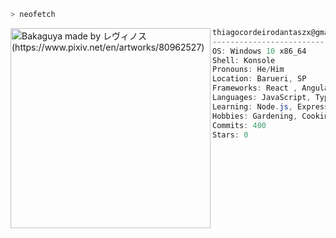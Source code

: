 ```zsh
> neofetch
```

<img align="left" src="https://i.pinimg.com/564x/2e/e0/c7/2ee0c73e291e6ea0673e4088db3aa122.jpg" alt="Bakaguya made by レヴィノス (https://www.pixiv.net/en/artworks/80962527)" width="320" /> 

```csharp
thiagocordeirodantaszx@gmail.com
-------------------------
OS: Windows 10 x86_64
Shell: Konsole
Pronouns: He/Him
Location: Barueri, SP
Frameworks: React , Angular
Languages: JavaScript, TypeScript, TML, CSS
Learning: Node.js, Express, PostgreSQL, MongoDB, Vue.js  
Hobbies: Gardening, Cooking, Gaming
Commits: 400
Stars: 0
```
<p align="left">
  &nbsp; &nbsp; &nbsp; &nbsp; &nbsp;
  
</p>
